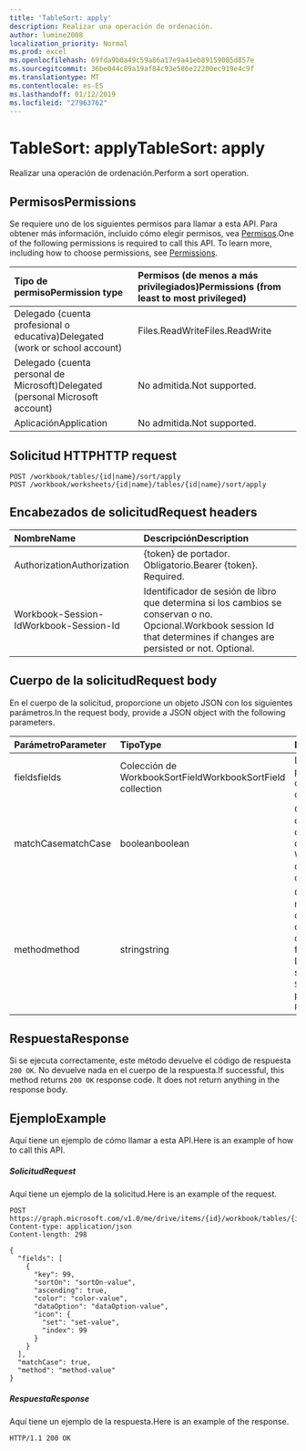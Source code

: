 ```yaml
---
title: 'TableSort: apply'
description: Realizar una operación de ordenación.
author: lumine2008
localization_priority: Normal
ms.prod: excel
ms.openlocfilehash: 69fda9b0a49c59a86a17e9a41eb89159085d857e
ms.sourcegitcommit: 36be044c89a19af84c93e586e22200ec919e4c9f
ms.translationtype: MT
ms.contentlocale: es-ES
ms.lasthandoff: 01/12/2019
ms.locfileid: "27963762"
---
```

# <a name="tablesort-apply"></a><span data-ttu-id="28bcb-103">TableSort: apply</span><span class="sxs-lookup"><span data-stu-id="28bcb-103">TableSort: apply</span></span>

<span data-ttu-id="28bcb-104">Realizar una operación de ordenación.</span><span class="sxs-lookup"><span data-stu-id="28bcb-104">Perform a sort operation.</span></span>
## <a name="permissions"></a><span data-ttu-id="28bcb-105">Permisos</span><span class="sxs-lookup"><span data-stu-id="28bcb-105">Permissions</span></span>
<span data-ttu-id="28bcb-p101">Se requiere uno de los siguientes permisos para llamar a esta API. Para obtener más información, incluido cómo elegir permisos, vea [Permisos](/graph/permissions-reference).</span><span class="sxs-lookup"><span data-stu-id="28bcb-p101">One of the following permissions is required to call this API. To learn more, including how to choose permissions, see [Permissions](/graph/permissions-reference).</span></span>

|<span data-ttu-id="28bcb-108">Tipo de permiso</span><span class="sxs-lookup"><span data-stu-id="28bcb-108">Permission type</span></span>      | <span data-ttu-id="28bcb-109">Permisos (de menos a más privilegiados)</span><span class="sxs-lookup"><span data-stu-id="28bcb-109">Permissions (from least to most privileged)</span></span>              |
|:--------------------|:---------------------------------------------------------|
|<span data-ttu-id="28bcb-110">Delegado (cuenta profesional o educativa)</span><span class="sxs-lookup"><span data-stu-id="28bcb-110">Delegated (work or school account)</span></span> | <span data-ttu-id="28bcb-111">Files.ReadWrite</span><span class="sxs-lookup"><span data-stu-id="28bcb-111">Files.ReadWrite</span></span>    |
|<span data-ttu-id="28bcb-112">Delegado (cuenta personal de Microsoft)</span><span class="sxs-lookup"><span data-stu-id="28bcb-112">Delegated (personal Microsoft account)</span></span> | <span data-ttu-id="28bcb-113">No admitida.</span><span class="sxs-lookup"><span data-stu-id="28bcb-113">Not supported.</span></span>    |
|<span data-ttu-id="28bcb-114">Aplicación</span><span class="sxs-lookup"><span data-stu-id="28bcb-114">Application</span></span> | <span data-ttu-id="28bcb-115">No admitida.</span><span class="sxs-lookup"><span data-stu-id="28bcb-115">Not supported.</span></span> |

## <a name="http-request"></a><span data-ttu-id="28bcb-116">Solicitud HTTP</span><span class="sxs-lookup"><span data-stu-id="28bcb-116">HTTP request</span></span>
<!-- { "blockType": "ignored" } -->
```http
POST /workbook/tables/{id|name}/sort/apply
POST /workbook/worksheets/{id|name}/tables/{id|name}/sort/apply

```
## <a name="request-headers"></a><span data-ttu-id="28bcb-117">Encabezados de solicitud</span><span class="sxs-lookup"><span data-stu-id="28bcb-117">Request headers</span></span>
| <span data-ttu-id="28bcb-118">Nombre</span><span class="sxs-lookup"><span data-stu-id="28bcb-118">Name</span></span>       | <span data-ttu-id="28bcb-119">Descripción</span><span class="sxs-lookup"><span data-stu-id="28bcb-119">Description</span></span>|
|:---------------|:----------|
| <span data-ttu-id="28bcb-120">Authorization</span><span class="sxs-lookup"><span data-stu-id="28bcb-120">Authorization</span></span>  | <span data-ttu-id="28bcb-p102">{token} de portador. Obligatorio.</span><span class="sxs-lookup"><span data-stu-id="28bcb-p102">Bearer {token}. Required.</span></span> |
| <span data-ttu-id="28bcb-123">Workbook-Session-Id</span><span class="sxs-lookup"><span data-stu-id="28bcb-123">Workbook-Session-Id</span></span>  | <span data-ttu-id="28bcb-p103">Identificador de sesión de libro que determina si los cambios se conservan o no. Opcional.</span><span class="sxs-lookup"><span data-stu-id="28bcb-p103">Workbook session Id that determines if changes are persisted or not. Optional.</span></span>|

## <a name="request-body"></a><span data-ttu-id="28bcb-126">Cuerpo de la solicitud</span><span class="sxs-lookup"><span data-stu-id="28bcb-126">Request body</span></span>
<span data-ttu-id="28bcb-127">En el cuerpo de la solicitud, proporcione un objeto JSON con los siguientes parámetros.</span><span class="sxs-lookup"><span data-stu-id="28bcb-127">In the request body, provide a JSON object with the following parameters.</span></span>

| <span data-ttu-id="28bcb-128">Parámetro</span><span class="sxs-lookup"><span data-stu-id="28bcb-128">Parameter</span></span>    | <span data-ttu-id="28bcb-129">Tipo</span><span class="sxs-lookup"><span data-stu-id="28bcb-129">Type</span></span>   |<span data-ttu-id="28bcb-130">Descripción</span><span class="sxs-lookup"><span data-stu-id="28bcb-130">Description</span></span>|
|:---------------|:--------|:----------|
|<span data-ttu-id="28bcb-131">fields</span><span class="sxs-lookup"><span data-stu-id="28bcb-131">fields</span></span>|<span data-ttu-id="28bcb-132">Colección de WorkbookSortField</span><span class="sxs-lookup"><span data-stu-id="28bcb-132">WorkbookSortField collection</span></span>|<span data-ttu-id="28bcb-133">La lista de condiciones por las que realizar la ordenación.</span><span class="sxs-lookup"><span data-stu-id="28bcb-133">The list of conditions to sort on.</span></span>|
|<span data-ttu-id="28bcb-134">matchCase</span><span class="sxs-lookup"><span data-stu-id="28bcb-134">matchCase</span></span>|<span data-ttu-id="28bcb-135">boolean</span><span class="sxs-lookup"><span data-stu-id="28bcb-135">boolean</span></span>|<span data-ttu-id="28bcb-p104">Opcional. Indica si la ordenación de cadenas distingue mayúsculas de minúsculas.</span><span class="sxs-lookup"><span data-stu-id="28bcb-p104">Optional. Whether to have the casing impact string ordering.</span></span>|
|<span data-ttu-id="28bcb-138">method</span><span class="sxs-lookup"><span data-stu-id="28bcb-138">method</span></span>|<span data-ttu-id="28bcb-139">string</span><span class="sxs-lookup"><span data-stu-id="28bcb-139">string</span></span>|<span data-ttu-id="28bcb-140">Opcional.</span><span class="sxs-lookup"><span data-stu-id="28bcb-140">Optional.</span></span> <span data-ttu-id="28bcb-141">El método de ordenación que se utiliza para los caracteres chinos.</span><span class="sxs-lookup"><span data-stu-id="28bcb-141">The ordering method used for Chinese characters.</span></span>  <span data-ttu-id="28bcb-142">Los valores posibles son: `PinYin`, `StrokeCount`.</span><span class="sxs-lookup"><span data-stu-id="28bcb-142">The possible values are: `PinYin`, `StrokeCount`.</span></span>|

## <a name="response"></a><span data-ttu-id="28bcb-143">Respuesta</span><span class="sxs-lookup"><span data-stu-id="28bcb-143">Response</span></span>

<span data-ttu-id="28bcb-p106">Si se ejecuta correctamente, este método devuelve el código de respuesta `200 OK`. No devuelve nada en el cuerpo de la respuesta.</span><span class="sxs-lookup"><span data-stu-id="28bcb-p106">If successful, this method returns `200 OK` response code. It does not return anything in the response body.</span></span>

## <a name="example"></a><span data-ttu-id="28bcb-146">Ejemplo</span><span class="sxs-lookup"><span data-stu-id="28bcb-146">Example</span></span>
<span data-ttu-id="28bcb-147">Aquí tiene un ejemplo de cómo llamar a esta API.</span><span class="sxs-lookup"><span data-stu-id="28bcb-147">Here is an example of how to call this API.</span></span>
##### <a name="request"></a><span data-ttu-id="28bcb-148">Solicitud</span><span class="sxs-lookup"><span data-stu-id="28bcb-148">Request</span></span>
<span data-ttu-id="28bcb-149">Aquí tiene un ejemplo de la solicitud.</span><span class="sxs-lookup"><span data-stu-id="28bcb-149">Here is an example of the request.</span></span>
<!-- {
  "blockType": "request",
  "name": "tablesort_apply"
}-->
```http
POST https://graph.microsoft.com/v1.0/me/drive/items/{id}/workbook/tables/{id|name}/sort/apply
Content-type: application/json
Content-length: 298

{
  "fields": [
    {
      "key": 99,
      "sortOn": "sortOn-value",
      "ascending": true,
      "color": "color-value",
      "dataOption": "dataOption-value",
      "icon": {
        "set": "set-value",
        "index": 99
      }
    }
  ],
  "matchCase": true,
  "method": "method-value"
}
```

##### <a name="response"></a><span data-ttu-id="28bcb-150">Respuesta</span><span class="sxs-lookup"><span data-stu-id="28bcb-150">Response</span></span>
<span data-ttu-id="28bcb-151">Aquí tiene un ejemplo de la respuesta.</span><span class="sxs-lookup"><span data-stu-id="28bcb-151">Here is an example of the response.</span></span> 
<!-- {
  "blockType": "response",
  "truncated": true
} -->
```http
HTTP/1.1 200 OK
```

<!-- uuid: 8fcb5dbc-d5aa-4681-8e31-b001d5168d79
2015-10-25 14:57:30 UTC -->
<!-- {
  "type": "#page.annotation",
  "description": "TableSort: apply",
  "keywords": "",
  "section": "documentation",
  "tocPath": ""
}-->
